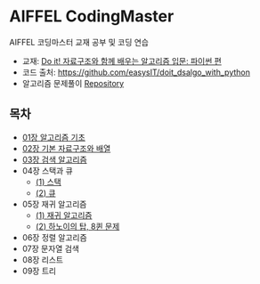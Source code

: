 # AIFFEL CodingMaster
AIFFEL 코딩마스터 교재 공부 및 코딩 연습
- 교재: [Do it! 자료구조와 함께 배우는 알고리즘 입문: 파이썬 편](http://www.yes24.com/Product/Goods/91219874)
- 코드 출처: https://github.com/easysIT/doit_dsalgo_with_python
- 알고리즘 문제풀이 [Repository](https://github.com/kec0130/Algorithm)

## 목차
- [01장 알고리즘 기초](https://github.com/kec0130/AIFFEL-codingmaster/blob/main/ch01_basic.ipynb)
- [02장 기본 자료구조와 배열](https://github.com/kec0130/AIFFEL-codingmaster/blob/main/ch02_array.ipynb)
- [03장 검색 알고리즘](https://github.com/kec0130/AIFFEL-codingmaster/blob/main/ch03_search.ipynb)
- 04장 스택과 큐
  - [(1) 스택](https://github.com/kec0130/AIFFEL-codingmaster/blob/main/ch04_1_stack.ipynb)
  - [(2) 큐](https://github.com/kec0130/AIFFEL-codingmaster/blob/main/ch04_2_queue.ipynb)
- 05장 재귀 알고리즘
  - [(1) 재귀 알고리즘](https://github.com/kec0130/AIFFEL-codingmaster/blob/main/ch05_1_recursion.ipynb)
  - [(2) 하노이의 탑, 8퀸 문제](https://github.com/kec0130/AIFFEL-codingmaster/blob/main/ch05_2_hanoi_8queen.ipynb)
- 06장 정렬 알고리즘
- 07장 문자열 검색
- 08장 리스트
- 09장 트리